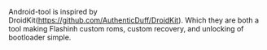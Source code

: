 Android-tool is inspired by DroidKit(https://github.com/AuthenticDuff/DroidKit). Which they are both a tool making Flashinh custom roms, custom recovery, and unlocking of bootloader simple. 

